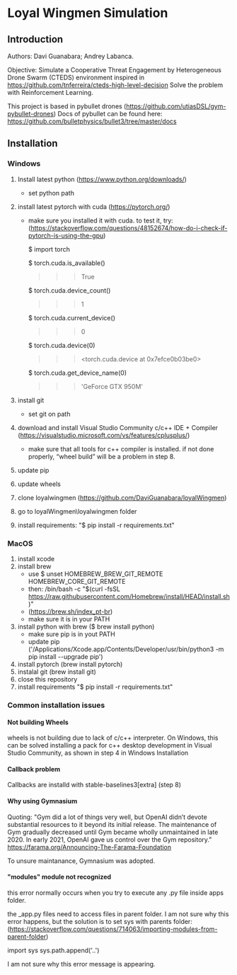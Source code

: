 # Loyal Wingmen Simulation

## Introduction
Authors:
Davi Guanabara;
Andrey Labanca.

Objective:
Simulate a Cooperative Threat Engagement by Heterogeneous Drone Swarm (CTEDS) environment inspired in https://github.com/tnferreira/cteds-high-level-decision
Solve the problem with Reinforcement Learning.

This project is based in pybullet drones (https://github.com/utiasDSL/gym-pybullet-drones)
Docs of pybullet can be found here: https://github.com/bulletphysics/bullet3/tree/master/docs


## Installation
### Windows



1. Install latest python (https://www.python.org/downloads/)
   - set python path

2. install latest pytorch with cuda (https://pytorch.org/)
    - make sure you installed it with cuda. to test it, try: (https://stackoverflow.com/questions/48152674/how-do-i-check-if-pytorch-is-using-the-gpu)

      $ import torch

      $ torch.cuda.is_available()
      >>>True

      $ torch.cuda.device_count()
      >>>1

      $ torch.cuda.current_device()
      >>>0

      $ torch.cuda.device(0)
      >>> <torch.cuda.device at 0x7efce0b03be0>

      $ torch.cuda.get_device_name(0)
      >>>'GeForce GTX 950M'

3. install git
   - set git on path

4. download and install Visual Studio Community c/c++ IDE + Compiler (https://visualstudio.microsoft.com/vs/features/cplusplus/)
    - make sure that all tools for c++ compiler is installed. if not done properly, “wheel build” will be a problem in step 8.
5. update pip
6. update wheels
7. clone loyalwingmen (https://github.com/DaviGuanabara/loyalWingmen)
8. go to loyalWingmen\loyalwingmen folder
9. install requirements: "$ pip install -r requirements.txt"

### MacOS
1. install xcode
2. install brew 
   - use $ unset HOMEBREW_BREW_GIT_REMOTE HOMEBREW_CORE_GIT_REMOTE
   - then: /bin/bash -c "$(curl -fsSL https://raw.githubusercontent.com/Homebrew/install/HEAD/install.sh)"
   - (https://brew.sh/index_pt-br)
   - make sure it is in your PATH    
4. install python with brew ($ brew install python)
   - make sure pip is in yout PATH
   - update pip ('/Applications/Xcode.app/Contents/Developer/usr/bin/python3 -m pip install --upgrade pip')
5. install pytorch (brew install pytorch)
6. instalal git (brew install git)
7. close this repository
8. install requirements "$ pip install -r requirements.txt"



### Common installation issues

#### Not building Wheels
wheels is not building due to lack of c/c++ interpreter. On Windows, this can be solved installing a pack for c++ desktop development in Visual Studio Community, as shown in step 4 in Windows Installation


#### Callback problem
Callbacks are installd with stable-baselines3[extra] (step 8)

#### Why using Gymnasium
Quoting:
"Gym did a lot of things very well, but OpenAI didn’t devote substantial resources to it beyond its initial release. The maintenance of Gym gradually decreased until Gym became wholly unmaintained in late 2020. In early 2021, OpenAI gave us control over the Gym repository."
https://farama.org/Announcing-The-Farama-Foundation

To unsure maintanance, Gymnasium was adopted.

#### "modules" module not recognized
this error normally occurs when you try to execute any .py file inside apps folder. 

the _app.py files need to access files in parent folder. I am not sure why this error happens, but the solution
is to set sys with parents folder:
(https://stackoverflow.com/questions/714063/importing-modules-from-parent-folder)

import sys
sys.path.append('..')


I am not sure why this error message is appearing.



